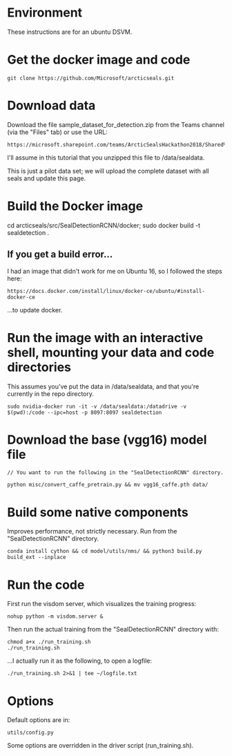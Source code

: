 # Environment

These instructions are for an ubuntu DSVM.


# Get the docker image and code

    git clone https://github.com/Microsoft/arcticseals.git


# Download data

Download the file sample_dataset_for_detection.zip from the Teams channel (via the "Files" tab) or use the URL:

    https://microsoft.sharepoint.com/teams/ArcticSealsHackathon2018/Shared%20Documents/General/sample_dataset_for_detection.zip
	
I'll assume in this tutorial that you unzipped this file to /data/sealdata.

This is just a pilot data set; we will upload the complete dataset with all seals and update this page.
	
	
# Build the Docker image

cd arcticseals/src/SealDetectionRCNN/docker;
sudo docker build -t sealdetection .


## If you get a build error…
	
I had an image that didn't work for me on Ubuntu 16, so I followed the steps here:
	
    https://docs.docker.com/install/linux/docker-ce/ubuntu/#install-docker-ce
			
…to update docker.
	
	
# Run the image with an interactive shell, mounting your data and code directories
	
This assumes you've put the data in /data/sealdata, and that you're currently in the repo directory.
	
    sudo nvidia-docker run -it -v /data/sealdata:/datadrive -v $(pwd):/code --ipc=host -p 8097:8097 sealdetection


# Download the base (vgg16) model file

    // You want to run the following in the "SealDetectionRCNN" directory.

    python misc/convert_caffe_pretrain.py && mv vgg16_caffe.pth data/


# Build some native components

Improves performance, not strictly necessary.  Run from the "SealDetectionRCNN" directory.

    conda install cython && cd model/utils/nms/ && python3 build.py build_ext --inplace


# Run the code 

First run the visdom server, which visualizes the training progress:
	
    nohup python -m visdom.server &

Then run the actual training from the "SealDetectionRCNN" directory with:

    chmod a+x ./run_training.sh
    ./run_training.sh

…I actually run it as the following, to open a logfile:
	
    ./run_training.sh 2>&1 | tee ~/logfile.txt
	

# Options

Default options are in:
	
    utils/config.py
		
Some options are overridden in the driver script (run_training.sh).

